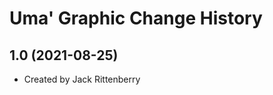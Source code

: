 Uma' Graphic Change History
====================

1.0 (2021-08-25)
----------------
* Created by Jack Rittenberry
